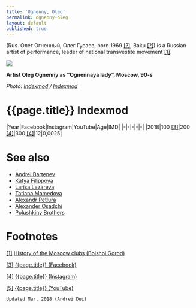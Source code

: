 ```yaml
---
title: 'Ognenny, Oleg'
permalink: ognenny-oleg
layout: default
published: true
---
```



(Rus. Олег Огненный, Олег Гусаев, born 1969 <span id="a1">[\[?\]](#f1)</span>, Baku <span id="a1">[\[?\]](#f1)</span>) is a Russian artist of performance, leader of national transvestite movement <span id="a1">[\[1\]](#f1)</span>.

![](/encyclopedia/images/ognennaya.jpg)

**Artist Oleg Ognenny as “Ognennaya lady”, Moscow, 90-s**


*Photo: [Indexmod](index) / [Indexmod](index)*

# {{page.title}} Indexmod

|Year|Facebook|Instagram|YouTube|Age|IMD|
|-|-|-|-|-|
|2018|100 <span id="a3">[\[3\]](#f3)</span>|200 <span id="a4">[\[4\]](#f4)</span>|300 <span id="a4">[\[4\]](#f4)</span>|12|0,0025|


# See also

+ [Andrei Bartenev](index)
+ [Katya Filippova](index)
+ [Larisa Lazareva](index)
+ [Tatiana Mamedova](index)
+ [Alexandr Petlura](index)
+ [Alexander Osadchi](index)
+ [Polushkiny Brothers](index)

# Footnotes


[[1]](#a1) <span id="f1"></span> [History of the Moscow clubs (Bolshoi Gorod)](http://bg.ru/entertainment/istorija_moskovskih_klubov-15640/?chapter=5)

[[3]](#a3) <span id="f3"></span> [{{page.title}} (Facebook)](index)

[[4]](#a4) <span id="f4"></span> [{{page.title}} (Instagram)](index)

[[5]](#a5) <span id="f5"></span> [{{page.title}} (YouTube)](index)

`Updated Mar. 2018 (Andrei Dei)`
